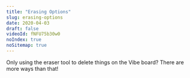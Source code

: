 ```yaml
---
title: "Erasing Options"
slug: erasing-options
date: 2020-04-03
draft: false
videoId: fNFU75b30w0
noIndex: true
noSitemap: true
---
```




Only using the eraser tool to delete things on the Vibe board? There are more ways than that!
